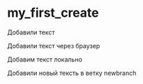 ﻿# my_first_create 

Добавили текст 

Добавили текст через браузер

Добавим текст локально

Добавили новый тексть в ветку newbranch 
